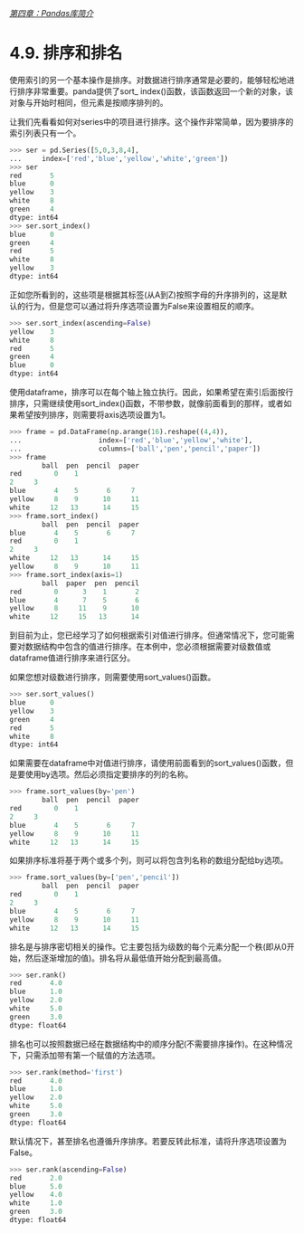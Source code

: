 

[*第四章：Pandas库简介*](./README.md)

# 4.9. 排序和排名

使用索引的另一个基本操作是排序。对数据进行排序通常是必要的，能够轻松地进行排序非常重要。panda提供了sort_ index()函数，该函数返回一个新的对象，该对象与开始时相同，但元素是按顺序排列的。

让我们先看看如何对series中的项目进行排序。这个操作非常简单，因为要排序的索引列表只有一个。

```python
>>> ser = pd.Series([5,0,3,8,4],
...     index=['red','blue','yellow','white','green'])
>>> ser
red       5
blue      0
yellow    3
white     8
green     4
dtype: int64
>>> ser.sort_index()
blue      0
green     4
red       5
white     8
yellow    3
dtype: int64
```

正如您所看到的，这些项是根据其标签(从A到Z)按照字母的升序排列的，这是默认的行为，但是您可以通过将升序选项设置为False来设置相反的顺序。

```python
>>> ser.sort_index(ascending=False)
yellow    3
white     8
red       5
green     4
blue      0
dtype: int64
```

使用dataframe，排序可以在每个轴上独立执行。因此，如果希望在索引后面按行排序，只需继续使用sort_index()函数，不带参数，就像前面看到的那样，或者如果希望按列排序，则需要将axis选项设置为1。

```python
>>> frame = pd.DataFrame(np.arange(16).reshape((4,4)),
...                   index=['red','blue','yellow','white'],
...                   columns=['ball','pen','pencil','paper'])
>>> frame
        ball  pen  pencil  paper
red        0    1    
2     3
blue       4    5       6     7
yellow     8    9      10     11
white     12   13      14     15
>>> frame.sort_index()
        ball  pen  pencil  paper
blue       4    5       6     7
red        0    1    
2     3
white     12   13      14     15
yellow     8    9      10     11
>>> frame.sort_index(axis=1)
        ball  paper  pen  pencil
red        0      3    1       2
blue       4      7    5       6
yellow     8     11    9      10
white     12     15   13      14
```

到目前为止，您已经学习了如何根据索引对值进行排序。但通常情况下，您可能需要对数据结构中包含的值进行排序。在本例中，您必须根据需要对级数值或dataframe值进行排序来进行区分。

如果您想对级数进行排序，则需要使用sort_values()函数。

```python
>>> ser.sort_values()
blue      0
yellow    3
green     4
red       5
white     8
dtype: int64
```

如果需要在dataframe中对值进行排序，请使用前面看到的sort_values()函数，但是要使用by选项。然后必须指定要排序的列的名称。

```python
>>> frame.sort_values(by='pen')
        ball  pen  pencil  paper
red        0    1    
2     3
blue       4    5       6     7
yellow     8    9      10     11
white     12   13      14     15
```

如果排序标准将基于两个或多个列，则可以将包含列名称的数组分配给by选项。

```python
>>> frame.sort_values(by=['pen','pencil'])
        ball  pen  pencil  paper
red        0    1    
2     3
blue       4    5       6     7
yellow     8    9      10     11
white     12   13      14     15
```


排名是与排序密切相关的操作。它主要包括为级数的每个元素分配一个秩(即从0开始，然后逐渐增加的值)。排名将从最低值开始分配到最高值。

```python
>>> ser.rank()
red       4.0
blue      1.0
yellow    2.0
white     5.0
green     3.0
dtype: float64
```

排名也可以按照数据已经在数据结构中的顺序分配(不需要排序操作)。在这种情况下，只需添加带有第一个赋值的方法选项。

```python
>>> ser.rank(method='first')
red       4.0
blue      1.0
yellow    2.0
white     5.0
green     3.0
dtype: float64
```

默认情况下，甚至排名也遵循升序排序。若要反转此标准，请将升序选项设置为False。

```python
>>> ser.rank(ascending=False)
red       2.0
blue      5.0
yellow    4.0
white     1.0
green     3.0
dtype: float64
```


